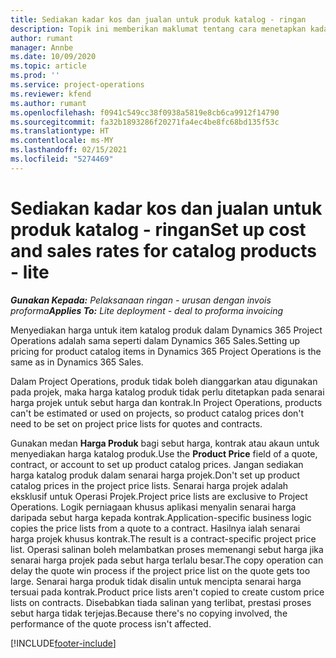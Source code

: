 ```yaml
---
title: Sediakan kadar kos dan jualan untuk produk katalog - ringan
description: Topik ini memberikan maklumat tentang cara menetapkan kadar kos dan jualan untuk item dalam katalog produk.
author: rumant
manager: Annbe
ms.date: 10/09/2020
ms.topic: article
ms.prod: ''
ms.service: project-operations
ms.reviewer: kfend
ms.author: rumant
ms.openlocfilehash: f0941c549cc38f0938a5819e8cb6ca9912f14790
ms.sourcegitcommit: fa32b1893286f20271fa4ec4be8fc68bd135f53c
ms.translationtype: HT
ms.contentlocale: ms-MY
ms.lasthandoff: 02/15/2021
ms.locfileid: "5274469"
---
```

# <a name="set-up-cost-and-sales-rates-for-catalog-products---lite"></a><span data-ttu-id="11bba-103">Sediakan kadar kos dan jualan untuk produk katalog - ringan</span><span class="sxs-lookup"><span data-stu-id="11bba-103">Set up cost and sales rates for catalog products - lite</span></span>

<span data-ttu-id="11bba-104">_**Gunakan Kepada:** Pelaksanaan ringan - urusan dengan invois proforma_</span><span class="sxs-lookup"><span data-stu-id="11bba-104">_**Applies To:** Lite deployment - deal to proforma invoicing_</span></span>


<span data-ttu-id="11bba-105">Menyediakan harga untuk item katalog produk dalam Dynamics 365 Project Operations adalah sama seperti dalam Dynamics 365 Sales.</span><span class="sxs-lookup"><span data-stu-id="11bba-105">Setting up pricing for product catalog items in Dynamics 365 Project Operations is the same as in Dynamics 365 Sales.</span></span>

<span data-ttu-id="11bba-106">Dalam Project Operations, produk tidak boleh dianggarkan atau digunakan pada projek, maka harga katalog produk tidak perlu ditetapkan pada senarai harga projek untuk sebut harga dan kontrak.</span><span class="sxs-lookup"><span data-stu-id="11bba-106">In Project Operations, products can't be estimated or used on projects, so product catalog prices don't need to be set on project price lists for quotes and contracts.</span></span>

<span data-ttu-id="11bba-107">Gunakan medan **Harga Produk** bagi sebut harga, kontrak atau akaun untuk menyediakan harga katalog produk.</span><span class="sxs-lookup"><span data-stu-id="11bba-107">Use the **Product Price** field of a quote, contract, or account to set up product catalog prices.</span></span> <span data-ttu-id="11bba-108">Jangan sediakan harga katalog produk dalam senarai harga projek.</span><span class="sxs-lookup"><span data-stu-id="11bba-108">Don't set up product catalog prices in the project price lists.</span></span> <span data-ttu-id="11bba-109">Senarai harga projek adalah eksklusif untuk Operasi Projek.</span><span class="sxs-lookup"><span data-stu-id="11bba-109">Project price lists are exclusive to Project Operations.</span></span> <span data-ttu-id="11bba-110">Logik perniagaan khusus aplikasi menyalin senarai harga daripada sebut harga kepada kontrak.</span><span class="sxs-lookup"><span data-stu-id="11bba-110">Application-specific business logic copies the price lists from a quote to a contract.</span></span> <span data-ttu-id="11bba-111">Hasilnya ialah senarai harga projek khusus kontrak.</span><span class="sxs-lookup"><span data-stu-id="11bba-111">The result is a contract-specific project price list.</span></span> <span data-ttu-id="11bba-112">Operasi salinan boleh melambatkan proses memenangi sebut harga jika senarai harga projek pada sebut harga terlalu besar.</span><span class="sxs-lookup"><span data-stu-id="11bba-112">The copy operation can delay the quote win process if the project price list on the quote gets too large.</span></span> <span data-ttu-id="11bba-113">Senarai harga produk tidak disalin untuk mencipta senarai harga tersuai pada kontrak.</span><span class="sxs-lookup"><span data-stu-id="11bba-113">Product price lists aren't copied to create custom price lists on contracts.</span></span> <span data-ttu-id="11bba-114">Disebabkan tiada salinan yang terlibat, prestasi proses sebut harga tidak terjejas.</span><span class="sxs-lookup"><span data-stu-id="11bba-114">Because there's no copying involved, the performance of the quote process isn't affected.</span></span>


[!INCLUDE[footer-include](../../includes/footer-banner.md)]